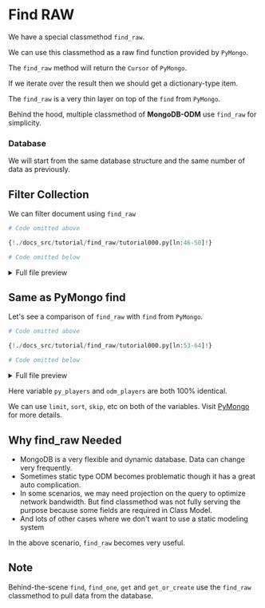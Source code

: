 # Find RAW

We have a special classmethod `find_raw`.

We can use this classmethod as a raw find function provided by `PyMongo`.

The `find_raw` method will return the `Cursor` of `PyMongo`.

If we iterate over the result then we should get a dictionary-type item.

The `find_raw` is a very thin layer on top of the `find` from `PyMongo`.

Behind the hood, multiple classmethod of **MongoDB-ODM** use `find_raw` for simplicity.

### Database

We will start from the same database structure and the same number of data as previously.

## Filter Collection

We can filter document using `find_raw`

```python
# Code omitted above

{!./docs_src/tutorial/find_raw/tutorial000.py[ln:46-50]!}

# Code omitted below
```

<details>
<summary>Full file preview</summary>
```Python
{!./docs_src/tutorial/find_raw/tutorial000.py!}
```
</details>

## Same as PyMongo find

Let's see a comparison of `find_raw` with `find` from `PyMongo`.

```python
# Code omitted above

{!./docs_src/tutorial/find_raw/tutorial000.py[ln:53-64]!}

# Code omitted below
```

<details>
<summary>Full file preview</summary>
```Python
{!./docs_src/tutorial/find_raw/tutorial000.py!}
```
</details>

Here variable `py_players` and `odm_players` are both 100% identical.

We can use `limit`, `sort`, `skip`, etc on both of the variables. Visit <a class="external-link" target="_blank" href="https://pymongo.readthedocs.io/en/stable/tutorial.html#querying-for-more-than-one-document">PyMongo</a> for more details.

## Why find_raw Needed

- MongoDB is a very flexible and dynamic database. Data can change very frequently.
- Sometimes static type ODM becomes problematic though it has a great auto complication.
- In some scenarios, we may need projection on the query to optimize network bandwidth. But find classmethod was not fully serving the purpose because some fields are required in Class Model.
- And lots of other cases where we don't want to use a static modeling system

In the above scenario, `find_raw` becomes very useful.

## Note

Behind-the-scene `find`, `find_one`, `get` and `get_or_create` use the `find_raw` classmethod to pull data from the database.
